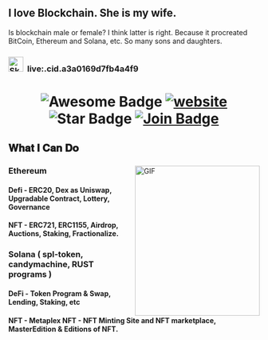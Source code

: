 
<h2 font-weight="bold">I love Blockchain. She is my wife.</h2>
<p>Is blockchain male or female? I think latter is right. Because it procreated BitCoin, Ethereum and Solana, etc. So many sons and daughters.</p>

<h3><img width="30px" height="30px" src="https://github.com/blockchainlover2019/blockchainlover2019/blob/main/skype.png" alt="Skype"/> &nbsp;live:.cid.a3a0169d7fb4a4f9</h3>

<h1 align="center">
  <img src="https://cdn.rawgit.com/sindresorhus/awesome/d7305f38d29fed78fa85652e3a63e154dd8e8829/media/badge.svg" alt="Awesome Badge"/>
  <a href="/"><img src="https://img.shields.io/static/v1?label=&labelColor=505050&message=findwork&color=%230076D6&style=flat&logo=google-chrome&logoColor=%230076D6" alt="website"/></a>
  <img src="https://img.shields.io/static/v1?label=%F0%9F%8C%9F&message=If%20Useful&style=style=flat&color=BC4E99" alt="Star Badge"/>
  <a href="https://join.skype.com/invite/yIEeTOr6CPJ2"><img src="https://img.shields.io/discord/733027681184251937.svg?style=flat&label=Join&color=7289DA" alt="Join Badge"/></a>
</h1>

## 𝐖𝐡𝐚𝐭 𝐈 𝐂𝐚𝐧 𝐃𝐨

<div>
<img align="right" alt="GIF" src="https://github.com/blockchainlover2019/blockchainlover2019/blob/main/punk.png" width="250" height="300" />

### Ethereum
#### Defi - ERC20, Dex as Uniswap, Upgradable Contract, Lottery, Governance
#### NFT - ERC721, ERC1155, Airdrop, Auctions, Staking, Fractionalize.
### Solana ( spl-token, candymachine, RUST programs )
#### DeFi - Token Program & Swap, Lending, Staking, etc
#### NFT - Metaplex NFT - NFT Minting Site and NFT marketplace, MasterEdition & Editions of NFT.
<br />
</div>
